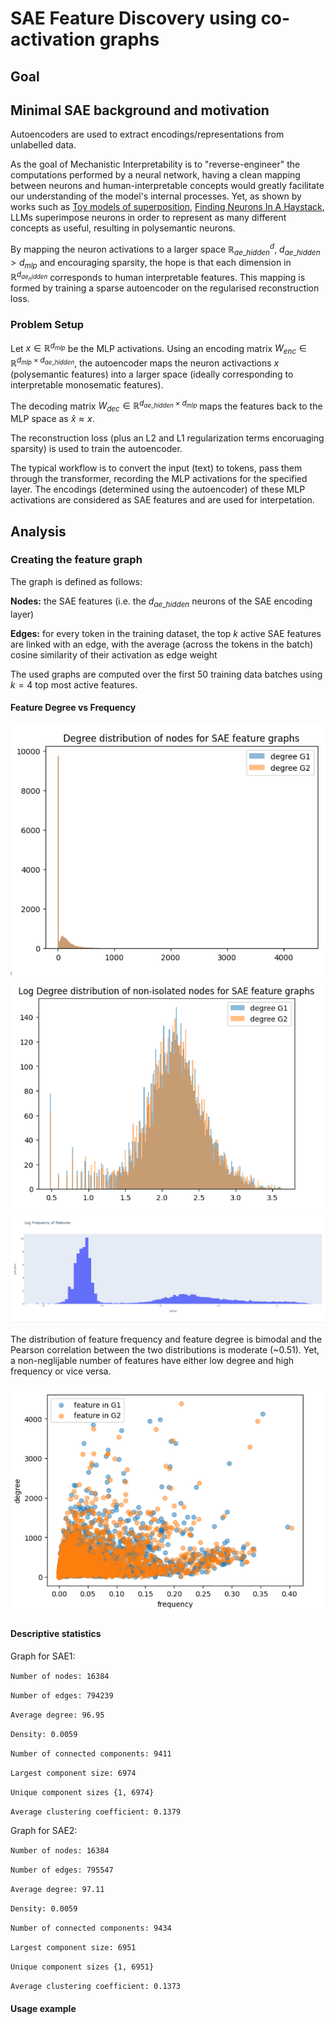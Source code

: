 # SAE Feature Discovery using co-activation graphs

## Goal

## Minimal SAE background and motivation 

Autoencoders are used to extract encodings/representations from unlabelled data.

As the goal of Mechanistic Interpretability is to "reverse-engineer" the computations performed by a neural network, having a clean mapping between neurons and human-interpretable concepts would greatly facilitate our understanding of the model's internal processes.
Yet, as shown by works such as [Toy models of superposition](https://transformer-circuits.pub/2022/toy_model/index.html), [Finding Neurons In A Haystack](https://arxiv.org/pdf/2305.01610), LLMs superimpose neurons in order to represent as many different concepts as useful, resulting in polysemantic neurons.

By mapping the neuron activations to a larger space $\mathbb{R}^d_{ae\_hidden}$, $d_{ae\_hidden} > d_{mlp}$ and encouraging sparsity, the hope is that each dimension in $\mathbb{R}^{d_{ae_hidden}}$ corresponds to human interpretable features. This mapping is formed by training a sparse autoencoder on the regularised reconstruction loss.

### Problem Setup
Let $x \in \mathbb{R}^{d_{mlp}}$ be the MLP activations. 
Using an encoding matrix $W_{enc} \in \mathbb{R}^{d_{mlp} \times d_{ae\_hidden}}$, the autoencoder maps the neuron activactions $x$ (polysemantic features) into a larger space (ideally corresponding to interpretable monosematic features). 

The decoding matrix $W_{dec} \in \mathbb{R}^{d_{ae\_hidden} \times d_{mlp}}$ maps the features back to the MLP space as $\hat{x} \approx x$.

The reconstruction loss (plus an L2 and L1 regularization terms encoruaging sparsity) is used to train the autoencoder.

The typical workflow is to convert the input (text) to tokens, pass them through the transformer, recording the MLP activations for the specified layer.
The encodings (determined using the autoencoder) of these MLP activations are considered as SAE features and are used for interpetation.

## Analysis

### Creating the feature graph
The graph is defined as follows:

**Nodes:** the SAE features (i.e. the $d_{ae\_hidden}$ neurons of the SAE encoding layer)

**Edges:** for every token in the training dataset, the top $k$ active SAE features are linked with an edge, with the average (across the tokens in the batch) cosine similarity of their activation as edge weight

The used graphs are computed over the first 50 training data batches using $k=4$ top most active features.

#### Feature Degree vs Frequency
![alt text](degree_dist.png)
![alt text](log_deg_dist.png)
![alt text](freq_dist.png)

The distribution of feature frequency and feature degree is bimodal and the Pearson correlation between the two distributions is moderate (~0.51). Yet, a non-neglijable number of features have either low degree and high frequency or vice versa.

![alt text](feat_deg_vs_frq.png)

#### Descriptive statistics

Graph for SAE1:

`Number of nodes: 16384`

`Number of edges: 794239`

`Average degree: 96.95`

`Density: 0.0059`

`Number of connected components: 9411`

`Largest component size: 6974`

`Unique component sizes {1, 6974}`

`Average clustering coefficient: 0.1379`


Graph for SAE2:

`Number of nodes: 16384`

`Number of edges: 795547`

`Average degree: 97.11`

`Density: 0.0059`

`Number of connected components: 9434`

`Largest component size: 6951`

`Unique component sizes {1, 6951}`

`Average clustering coefficient: 0.1373`


#### Usage example


